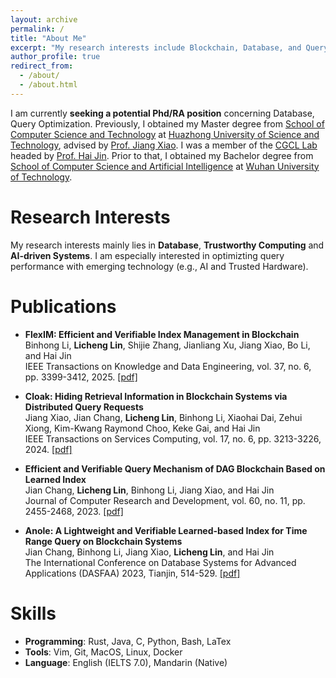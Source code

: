 ```yaml
---
layout: archive
permalink: /
title: "About Me"
excerpt: "My research interests include Blockchain, Database, and Query optimization."
author_profile: true
redirect_from: 
  - /about/
  - /about.html
---
```

I am currently **seeking a potential Phd/RA position** concerning Database, Query Optimization. Previously, I obtained my Master degree from [School of Computer Science and Technology](https://cs.hust.edu.cn) at [Huazhong University of Science and Technology](https://www.hust.edu.cn/), advised by [Prof. Jiang Xiao](https://jxiao-hust.github.io/). I was a member of the [CGCL Lab](https://grid.hust.edu.cn) headed by [Prof. Hai Jin](https://scholar.google.com/citations?user=o02W0aEAAAAJ&hl=zh-CN&oi=ao). Prior to that, I obtained my Bachelor degree from [School of Computer Science and Artificial Intelligence](http://cst.whut.edu.cn/) at [Wuhan University of Technology](https://www.whut.edu.cn).

Research Interests
======
My research interests mainly lies in **Database**, **Trustworthy Computing** and **AI-driven Systems**. I am especially interested in optimizting query performance with emerging technology (e.g., AI and Trusted Hardware).

Publications
======
* **FlexIM: Efficient and Verifiable Index Management in Blockchain**<br>
  Binhong Li, **Licheng Lin**, Shijie Zhang, Jianliang Xu, Jiang Xiao, Bo Li, and Hai Jin<br>
  IEEE Transactions on Knowledge and Data Engineering, vol. 37, no. 6, pp. 3399-3412, 2025. [[pdf]](https://ieeexplore.ieee.org/document/10908875)

* **Cloak: Hiding Retrieval Information in Blockchain Systems via Distributed Query Requests**<br>
  Jiang Xiao, Jian Chang, **Licheng Lin**, Binhong Li, Xiaohai Dai, Zehui Xiong, Kim-Kwang Raymond Choo, Keke Gai, and Hai Jin<br>
  IEEE Transactions on Services Computing, vol. 17, no. 6, pp. 3213-3226, 2024. [[pdf]](https://ieeexplore.ieee.org/iel8/4629386/4629387/10552108.pdf)

* **Efficient and Verifiable Query Mechanism of DAG Blockchain Based on Learned Index**<br>
  Jian Chang, **Licheng Lin**, Binhong Li, Jiang Xiao, and Hai Jin<br>
  Journal of Computer Research and Development, vol. 60, no. 11, pp. 2455-2468, 2023. [[pdf]](https://crad.ict.ac.cn/cn/article/pdf/preview/10.7544/issn1000-1239.202330272.pdf)

* **Anole: A Lightweight and Verifiable Learned-based Index for Time Range Query on Blockchain Systems**<br>
  Jian Chang, Binhong Li, Jiang Xiao, **Licheng Lin**, and Hai Jin<br>
  The International Conference on Database Systems for Advanced Applications (DASFAA) 2023, Tianjin, 514-529. [[pdf]](https://licheng-lin.github.io/files/Anole.pdf)


<!-- Internship
======
* Tencent (2021.11 - 2022.05): Joint Cultivation
  * Database Query Optimization
  * Hypothetical Index
  * Supervisor: Xianming Dou -->


Skills
======
* **Programming**: Rust, Java, C, Python, Bash, LaTex
* **Tools**: Vim, Git, MacOS, Linux, Docker
* **Language**: English (IELTS 7.0), Mandarin (Native)






<!-- Talks
======
  <ul>{% for post in site.talks %}
    {% include archive-single-talk-cv.html %}
  {% endfor %}</ul>

Teaching
======
  <ul>{% for post in site.teaching %}
    {% include archive-single-cv.html %}
  {% endfor %}</ul>

Service and leadership
======
* Currently signed in to 43 different slack teams -->
